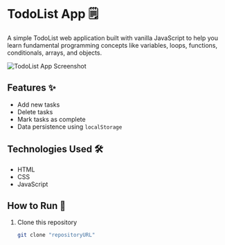 # TodoList App 🗒️

A simple TodoList web application built with vanilla JavaScript to help you learn fundamental programming concepts like variables, loops, functions, conditionals, arrays, and objects.

![TodoList App Screenshot](./screenshot.png) <!-- Add a screenshot if available -->

## Features ✨
- Add new tasks
- Delete tasks
- Mark tasks as complete
- Data persistence using `localStorage`

## Technologies Used 🛠️
- HTML
- CSS
- JavaScript

## How to Run 🚀
1. Clone this repository
   ```bash
   git clone "repositoryURL"

   